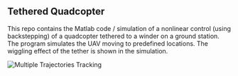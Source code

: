 

## Tethered Quadcopter
This repo contains the Matlab code / simulation of a nonlinear control (using backstepping) of a quadcopter tethered to a winder on a ground station. The program simulates the UAV moving to predefined locations. The wiggling effect of the tether is shown in the simulation.

![Multiple Trajectories Tracking](https://github.com/sof-danny/TUAV_system_control/blob/main/Animation/quadcopter_animation.gif)

